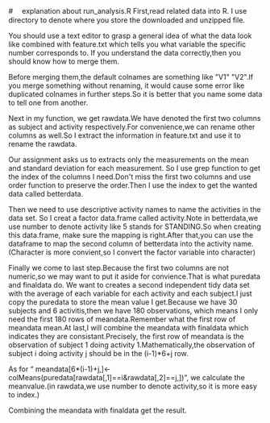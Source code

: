 #　 explanation about run_analysis.R
  First,read related data into R. I use directory to denote where you store the downloaded and unzipped file.
  
  You should use a text editor to grasp a general idea of what the data look like combined with feature.txt which tells you what variable the specific number corresponds to. If you understand the data correctly,then you should know how to merge them.
  
  Before merging them,the default colnames are something like "V1" "V2".If you merge something without renaming, it would cause some error like duplicated colnames in further steps.So it is better that you name some data to tell one from another.
  
  Next in my function, we get rawdata.We have denoted the first two columns as subject and activity respectively.For convenience,we can rename other columns as well.So I extract the information in feature.txt and use it to rename the rawdata.

  Our assignment asks us to extracts only the measurements on the mean and standard deviation for each measurement. So I use grep function to get the index of the columns I need.Don't miss the first two columns and use order function to preserve the order.Then I use the index to get the wanted data called betterdata.
  
  Then we need to use descriptive activity names to name the activities in the data set. So  I creat a factor data.frame called activity.Note in betterdata,we use number to denote activity like 5 stands for STANDING.So when creating this data.frame, make sure the mapping is right.After that,you can use the dataframe to map the second column of betterdata into the activity name.(Character is more convient,so I convert the factor variable into character)
  
  Finally we come to last step.Because the first two columns are not numeric,so we may want to put it aside for convience.That is what puredata and finaldata do. We want to creates a second independent tidy data set with the average of each variable for each activity and each subject.I just copy the puredata to store the mean value I get.Because we have 30 subjects and 6 activitis,then we have 180 observations, which means I only need the first 180 rows of meandata.Remember what the first row of meandata mean.At last,I will combine the meandata with finaldata which indicates they are consistant.Precisely, the first row of meandata is the observation of subject 1 doing activity 1.Mathematically,the observation of subject i doing activity j should be in the (i-1)*6+j row. 
  
  As for “ meandata[6*(i-1)+j,]<-colMeans(puredata[rawdata[,1]==i&rawdata[,2]==j,])”, we calculate the meanvalue.(in rawdata,we use number to denote activity,so it is more easy to index.)
  
  Combining the meandata with finaldata get the result.
  
  

